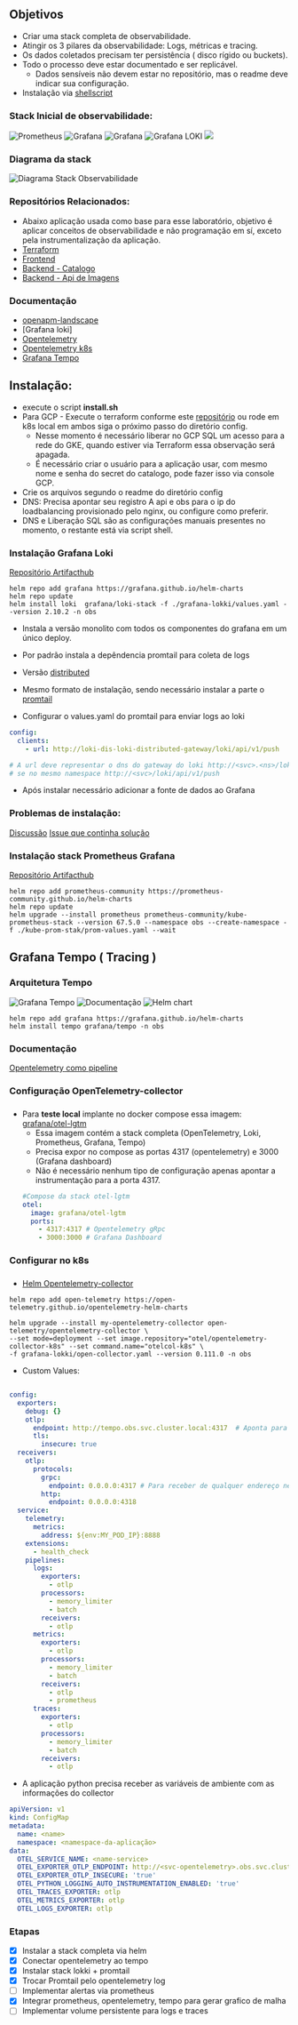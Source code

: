 ## Objetivos 

- Criar uma stack completa de observabilidade.
- Atingir os 3 pilares da observabilidade: Logs, métricas e tracing.
- Os dados coletados precisam ter persistência ( disco rígido ou  buckets). 
- Todo o processo deve estar documentado e ser replicável.
   - Dados sensíveis não devem estar no repositório, mas o readme deve indicar sua configuração. 
- Instalação via [shellscript](#instalação)

### Stack Inicial de observabilidade: 
![Prometheus](https://img.shields.io/badge/Prometheus-E6522C?style=for-the-badge&logo=Prometheus&logoColor=white) ![Grafana](https://img.shields.io/badge/grafana-%23F46800.svg?style=for-the-badge&logo=grafana&logoColor=white)  ![Grafana](https://img.shields.io/badge/grafana%20tempo-%23F46800.svg?style=for-the-badge&logo=grafana&logoColor=white) ![Grafana LOKI](https://img.shields.io/badge/grafana%20loki-%23f4800.svg?style=for-the-badge&logo=grafana&logoColor=white) ![](https://img.shields.io/badge/Opentelemetry-0078D7?style=for-the-badge&logo=azure-devops&logoColor=white)

### Diagrama da stack
![Diagrama Stack Observabilidade](./docs-assets/diagrama-stack-obs.png)

### Repositórios Relacionados:
- Abaixo aplicação usada como base para esse laboratório, objetivo é aplicar conceitos de observabilidade e não programação em sí, exceto pela instrumentalização da aplicação.
- [Terraform](https://github.com/Adenilson365/devopslabs01-iac)
- [Frontend](https://github.com/Adenilson365/devopslabs01-frontend)
- [Backend - Catalogo](https://github.com/Adenilson365/devopslabs01-serviceMesh)
- [Backend - Api de Imagens](https://github.com/Adenilson365/devopslabs01-api-images)

### Documentação
- [openapm-landscape](https://openapm.io/landscape)
- [Grafana loki]
- [Opentelemetry](https://opentelemetry.io/)
- [Opentelemetry k8s](https://opentelemetry.io/docs/kubernetes)
- [Grafana Tempo](https://grafana.com/oss/tempo/)


## Instalação:
- execute o script **install.sh**
- Para GCP - Execute o terraform conforme este [repositório](https://github.com/Adenilson365/devopslabs01-iac) ou rode em k8s local em ambos siga o próximo passo do diretório config.
  - Nesse momento é necessário liberar no GCP SQL um acesso para a rede do GKE, quando estiver via Terraform essa observação será apagada.
  - É necessário criar o usuário para a aplicação usar, com mesmo nome e senha do secret do catalogo, pode fazer isso via console GCP.
- Crie os arquivos segundo o readme do diretório config
- DNS: Precisa apontar seu registro A api e obs para o ip do loadbalancing provisionado pelo nginx, ou configure como preferir. 
- DNS e Liberação SQL são as configurações manuais presentes no momento, o restante está via script shell.

### Instalação Grafana Loki 
[Repositório Artifacthub](https://artifacthub.io/packages/helm/grafana/loki)
```shell
helm repo add grafana https://grafana.github.io/helm-charts
helm repo update
helm install loki  grafana/loki-stack -f ./grafana-lokki/values.yaml --version 2.10.2 -n obs
```
- Instala a versão monolito com todos os componentes do grafana em um único deploy.
- Por padrão instala a depêndencia promtail para coleta de logs

- Versão [distributed](https://artifacthub.io/packages/helm/grafana/loki-distributed)
- Mesmo formato de instalação, sendo necessário instalar a parte o [promtail](https://artifacthub.io/packages/helm/grafana/promtail)
- Configurar o values.yaml do promtail para enviar logs ao loki
```YAML
config:
  clients:
    - url: http://loki-dis-loki-distributed-gateway/loki/api/v1/push

# A url deve representar o dns do gateway do loki http://<svc>.<ns>/loki/api/v1/push
# se no mesmo namespace http://<svc>/loki/api/v1/push
```


- Após instalar necessário adicionar  a fonte de dados ao Grafana 
### Problemas de instalação:
[Discussão](https://community.grafana.com/t/loki-helm-documentation-isnt-working-for-me/122777/5)
[Issue que continha solução](https://github.com/grafana/loki/issues/12711)


### Instalação stack Prometheus Grafana
[Repositório Artifacthub](https://artifacthub.io/packages/helm/prometheus-community/kube-prometheus-stack)
```shell
helm repo add prometheus-community https://prometheus-community.github.io/helm-charts
helm repo update
helm upgrade --install prometheus prometheus-community/kube-prometheus-stack --version 67.5.0 --namespace obs --create-namespace -f ./kube-prom-stak/prom-values.yaml --wait
```

## Grafana Tempo ( Tracing )
###
### Arquitetura Tempo
![Grafana Tempo](./docs-assets/arquitetura-tempo.png)
![Documentação](https://grafana.com/docs/tempo/latest/setup/)
![Helm chart](https://github.com/grafana/helm-charts/tree/main/charts/tempo)

```shell
helm repo add grafana https://grafana.github.io/helm-charts
helm install tempo grafana/tempo -n obs
```

### Documentação
[Opentelemetry como pipeline](https://grafana.com/blog/2021/04/13/how-to-send-traces-to-grafana-clouds-tempo-service-with-opentelemetry-collector/)

### Configuração OpenTelemetry-collector
###
- Para **teste local** implante no docker compose essa imagem: [grafana/otel-lgtm](https://hub.docker.com/r/grafana/otel-lgtm)
    - Essa imagem contém a stack completa (OpenTelemetry, Loki, Prometheus, Grafana, Tempo)
    - Precisa expor no compose as portas 4317 (opentelemetry) e 3000 (Grafana dashboard)
    - Não é necessário nenhum tipo de configuração apenas apontar a instrumentação para a porta 4317.
    ```YAML
    #Compose da stack otel-lgtm
    otel:
      image: grafana/otel-lgtm
      ports:
        - 4317:4317 # Opentelemetry gRpc
        - 3000:3000 # Grafana Dashboard
    ```

### Configurar no k8s
###

- [Helm Opentelemetry-collector](https://artifacthub.io/packages/helm/opentelemetry-helm/opentelemetry-collector)
```shell
helm repo add open-telemetry https://open-telemetry.github.io/opentelemetry-helm-charts

helm upgrade --install my-opentelemetry-collector open-telemetry/opentelemetry-collector \
--set mode=deployment --set image.repository="otel/opentelemetry-collector-k8s" --set command.name="otelcol-k8s" \
-f grafana-lokki/open-collector.yaml --version 0.111.0 -n obs
```

- Custom Values:
```YAML

config:
  exporters:
    debug: {}
    otlp: 
      endpoint: http://tempo.obs.svc.cluster.local:4317  # Aponta para o serviço do grafana tempo
      tls: 
        insecure: true
  receivers:
    otlp:
      protocols:
        grpc:
          endpoint: 0.0.0.0:4317 # Para receber de qualquer endereço nessa porta
        http:
          endpoint: 0.0.0.0:4318
  service:
    telemetry:
      metrics:
        address: ${env:MY_POD_IP}:8888
    extensions:
      - health_check
    pipelines:
      logs:
        exporters:
          - otlp
        processors:
          - memory_limiter
          - batch
        receivers:
          - otlp
      metrics:
        exporters:
          - otlp
        processors:
          - memory_limiter
          - batch
        receivers:
          - otlp
          - prometheus
      traces:
        exporters:
          - otlp
        processors:
          - memory_limiter
          - batch
        receivers:
          - otlp
```


- A aplicação python precisa receber as variáveis de ambiente com as informações do collector
```YAML
apiVersion: v1
kind: ConfigMap
metadata:
  name: <name>
  namespace: <namespace-da-aplicação>
data:
  OTEL_SERVICE_NAME: <name-service>
  OTEL_EXPORTER_OTLP_ENDPOINT: http://<svc-opentelemetry>.obs.svc.cluster.local:4317
  OTEL_EXPORTER_OTLP_INSECURE: 'true'
  OTEL_PYTHON_LOGGING_AUTO_INSTRUMENTATION_ENABLED: 'true'
  OTEL_TRACES_EXPORTER: otlp
  OTEL_METRICS_EXPORTER: otlp
  OTEL_LOGS_EXPORTER: otlp

```


### Etapas

- [x] Instalar a stack completa via helm
- [x] Conectar opentelemetry ao tempo
- [x] Instalar stack lokki + promtail
- [x] Trocar Promtail pelo opentelemetry log
- [ ] Implementar alertas via prometheus
- [x] Integrar prometheus, opentelemetry, tempo para gerar grafico de malha
- [ ] Implementar volume persistente para logs e traces